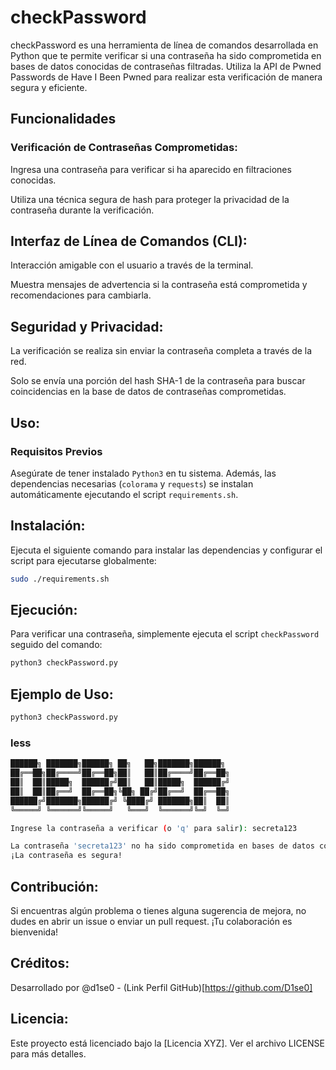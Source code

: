 # checkPassword

checkPassword es una herramienta de línea de comandos desarrollada en Python que te permite verificar si una contraseña ha sido comprometida en bases de datos conocidas de contraseñas filtradas. Utiliza la API de Pwned Passwords de Have I Been Pwned para realizar esta verificación de manera segura y eficiente.

## Funcionalidades

### Verificación de Contraseñas Comprometidas:

Ingresa una contraseña para verificar si ha aparecido en filtraciones conocidas.

Utiliza una técnica segura de hash para proteger la privacidad de la contraseña durante la verificación.

## Interfaz de Línea de Comandos (CLI):

Interacción amigable con el usuario a través de la terminal.

Muestra mensajes de advertencia si la contraseña está comprometida y recomendaciones para cambiarla.

## Seguridad y Privacidad:

La verificación se realiza sin enviar la contraseña completa a través de la red.

Solo se envía una porción del hash SHA-1 de la contraseña para buscar coincidencias en la base de datos de contraseñas comprometidas.

## Uso:

### Requisitos Previos

Asegúrate de tener instalado `Python3` en tu sistema. Además, las dependencias necesarias (`colorama` y `requests`) se instalan automáticamente ejecutando el script `requirements.sh`.

## Instalación:

Ejecuta el siguiente comando para instalar las dependencias y configurar el script para ejecutarse globalmente:

```bash
sudo ./requirements.sh
```

## Ejecución:

Para verificar una contraseña, simplemente ejecuta el script `checkPassword` seguido del comando:

```bash
python3 checkPassword.py
```

## Ejemplo de Uso:

```bash
python3 checkPassword.py
```
### less

```bash
██████╗ ███████╗██████╗ ██╗   ██╗███████╗██████╗ 
██╔══██╗██╔════╝██╔══██╗██║   ██║██╔════╝██╔══██╗
██║  ██║█████╗  ██████╔╝██║   ██║█████╗  ██████╔╝
██║  ██║██╔══╝  ██╔══██╗╚██╗ ██╔╝██╔══╝  ██╔══██╗
██████╔╝███████╗██████╔╝ ╚████╔╝ ███████╗██║  ██║
╚═════╝ ╚══════╝╚═════╝   ╚═══╝  ╚══════╝╚═╝  ╚═╝

Ingrese la contraseña a verificar (o 'q' para salir): secreta123

La contraseña 'secreta123' no ha sido comprometida en bases de datos conocidas.
¡La contraseña es segura!
```

## Contribución:

Si encuentras algún problema o tienes alguna sugerencia de mejora, no dudes en abrir un issue o enviar un pull request. ¡Tu colaboración es bienvenida!

## Créditos:

Desarrollado por @d1se0 - (Link Perfil GitHub)[https://github.com/D1se0]

## Licencia:

Este proyecto está licenciado bajo la [Licencia XYZ]. Ver el archivo LICENSE para más detalles.
